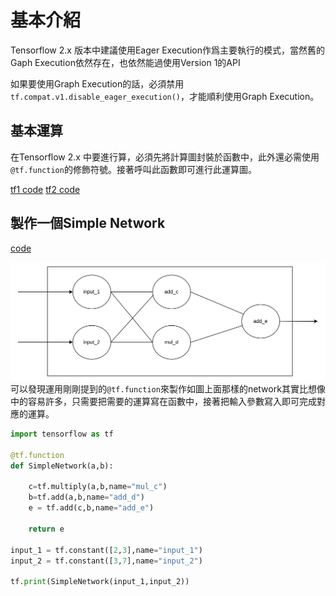 # 基本介紹

Tensorflow 2.x 版本中建議使用Eager Execution作爲主要執行的模式，當然舊的Gaph Execution依然存在，也依然能過使用Version 1的API

如果要使用Graph Execution的話，必須禁用`tf.compat.v1.disable_eager_execution()`，才能順利使用Graph Execution。


## 基本運算

在Tensorflow 2.x 中要進行算，必須先將計算圖封裝於函數中，此外還必需使用`@tf.function`的修飾符號。接著呼叫此函數即可進行此運算圖。

[tf1 code](./base_add_tf1.py)
[tf2 code](./base_add.py)


## 製作一個Simple Network

[code](./base_simple_network.py)

![](./pic/1uRNPRTC.png) 
可以發現運用剛剛提到的`@tf.function`來製作如圖上面那樣的network其實比想像中的容易許多，只需要把需要的運算寫在函數中，接著把輸入參數寫入即可完成對應的運算。

```python
import tensorflow as tf

@tf.function
def SimpleNetwork(a,b):
    
    c=tf.multiply(a,b,name="mul_c")
    b=tf.add(a,b,name="add_d")
    e = tf.add(c,b,name="add_e")

    return e

input_1 = tf.constant([2,3],name="input_1")
input_2 = tf.constant([3,7],name="input_2")

tf.print(SimpleNetwork(input_1,input_2))
```


